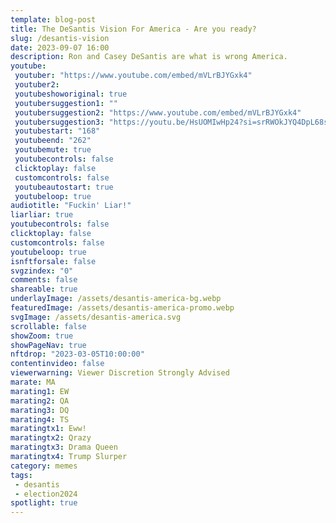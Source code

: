 ```yaml
---
template: blog-post
title: The DeSantis Vision For America - Are you ready?
slug: /desantis-vision
date: 2023-09-07 16:00
description: Ron and Casey DeSantis are what is wrong America. 
youtube:
 youtuber: "https://www.youtube.com/embed/mVLrBJYGxk4"
 youtuber2: 
 youtubeshoworiginal: true
 youtubersuggestion1: ""
 youtubersuggestion2: "https://www.youtube.com/embed/mVLrBJYGxk4"
 youtubersuggestion3: "https://youtu.be/HsUOMIwHp24?si=srRWOkJYQ4DpL68s&t=50"
 youtubestart: "168"
 youtubeend: "262"
 youtubemute: true
 youtubecontrols: false
 clicktoplay: false
 customcontrols: false
 youtubeautostart: true
 youtubeloop: true
audiotitle: "Fuckin' Liar!"
liarliar: true
youtubecontrols: false
clicktoplay: false
customcontrols: false
youtubeloop: true
isnftforsale: false
svgzindex: "0"
comments: false
shareable: true
underlayImage: /assets/desantis-america-bg.webp
featuredImage: /assets/desantis-america-promo.webp
svgImage: /assets/desantis-america.svg
scrollable: false
showZoom: true
showPageNav: true
nftdrop: "2023-03-05T10:00:00"
contentinvideo: false
viewerwarning: Viewer Discretion Strongly Advised
marate: MA
marating1: EW
marating2: QA
marating3: DQ
marating4: TS
maratingtx1: Eww!
maratingtx2: Qrazy
maratingtx3: Drama Queen
maratingtx4: Trump Slurper
category: memes
tags: 
 - desantis
 - election2024
spotlight: true
---
```

<div class="contentinside" style="display:none;">
<!-- <img class="" src="/assets/matt-floating-head.webp" width="100%" style=" z-index:-1; opacity:;
/* animation: kariFilter1 6s ease-in-out;
animation-delay: 4s;
animation-iteration-count:infinite; */
" /> -->


<!-- 

https://youtu.be/JREQvKiKWoY?si=XSjARozfq2I9_tWM 

https://youtu.be/AsgHrLWEFbA?si=67AARvAp7ljAipmI 385 - 397

-->

<!-- <div class="bubble bubble-bottom-left" style="position:absolute; width:; top:30%; left:20vw; display:flex; justify-content:center;backdrop-filter: blur(6px);
animation: bubbleBop 9s ease-in;
animation-delay: 6s;
animation-direction: forwards;
animation-iteration-count:1;
opacity:0;
"><span style="font-size:120%; font-weight:bold;"><span style="font-size:160%; font-weight:bold;"></span></div>


<div class="bubble bubble-bottom-right" style="position:absolute; width:50vw; top:50%; right:20vw; display:block; justify-content:center; font-size:110%;backdrop-filter: blur(6px);
animation: bubbleBop1 10s ease-in;
animation-delay:8s;
animation-direction: forwards;
animation-iteration-count:1;
opacity:0;
"><span style="font-weight:bold;"></span></div> -->


</div>

<style>

@keyframes kariFilter1{
	0% { 
		opacity:0; }

	25% {
		/* -webkit-backdrop-filter: blur(15px); 
		backdrop-filter: blur(15px);  */
		opacity:.3;
	}
	50% {
		transform:translateY(1%);
		/* -webkit-backdrop-filter: blur(6px); 
		backdrop-filter: blur(6px);  */
		opacity:.8;
	}
	75% {
		transform:translateY(-1%);
		/* -webkit-backdrop-filter: blur(12px); 
		backdrop-filter: blur(12px);  */
		opacity:.7;
	}
	100% { 
		transform:translateY(1%);
		/* -webkit-backdrop-filter: blur(8px); 
		backdrop-filter: blur(8px);  */
		opacity:.2;
	}
  }


</style>
<!-- <div class="contentbody" style="text-align:left !important; margin-top:0;">
<span style="text-align: center;">

## Ramaswamy will say anything and sell anything in order to get your vote.

</span>

<br />








</div> -->